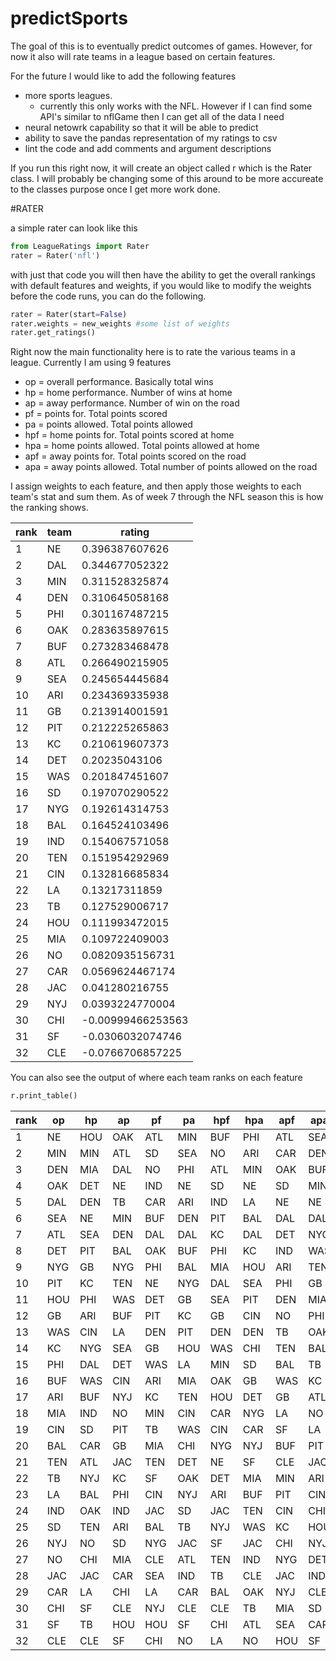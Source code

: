 # predictSports


The goal of this is to eventually predict outcomes of games. However, for now it also will rate teams in a league based on certain features.


For the future I would like to add the following features

* more sports leagues.
  * currently this only works with the NFL. However if I can find some API's similar to nflGame then I can get all of the data I need
* neural netowrk capability so that it will be able to predict
* ability to save the pandas representation of my ratings to csv
* lint the code and add comments and argument descriptions


If you run this right now, it will create an object called r which is the Rater class. I will probably be changing some of this around to be more accureate to the classes purpose once I get more work done.


#RATER

a simple rater can look like this

```python
from LeagueRatings import Rater
rater = Rater('nfl')
```

with just that code you will then have the ability to get the overall rankings with default features and weights, if you would like to modify the weights before the code runs, you can do the following.

```python
rater = Rater(start=False)
rater.weights = new_weights #some list of weights
rater.get_ratings()
```


Right now the main functionality here is to rate the various teams in a league. Currently I am using 9 features

* op = overall performance. Basically total wins
* hp = home performance. Number of wins at home
* ap = away performance. Number of win on the road
* pf = points for. Total points scored
* pa = points allowed. Total points allowed
* hpf = home points for. Total points scored at home
* hpa = home points allowed. Total points allowed at home
* apf = away points for. Total points scored on the road
* apa = away points allowed. Total number of points allowed on the road

I assign weights to each feature, and then apply those weights to each team's stat and sum them. As of week 7 through the NFL season this is how the ranking shows.


rank |team|rating
-----|----|------
1|NE|0.396387607626
2|DAL|0.344677052322
3|MIN|0.311528325874
4|DEN|0.310645058168
5|PHI|0.301167487215
6|OAK|0.283635897615
7|BUF|0.273283468478
8|ATL|0.266490215905
9|SEA|0.245654445684
10|ARI|0.234369335938
11|GB|0.213914001591
12|PIT|0.212225265863
13|KC|0.210619607373
14|DET|0.20235043106
15|WAS|0.201847451607
16|SD|0.197070290522
17|NYG|0.192614314753
18|BAL|0.164524103496
19|IND|0.154067571058
20|TEN|0.151954292969
21|CIN|0.132816685834
22|LA|0.13217311859
23|TB|0.127529006717
24|HOU|0.111993472015
25|MIA|0.109722409003
26|NO|0.0820935156731
27|CAR|0.0569624467174
28|JAC|0.041280216755
29|NYJ|0.0393224770004
30|CHI|-0.00999466253563
31|SF|-0.0306032074746
32|CLE|-0.0766706857225


You can also see the output of where each team ranks on each feature
```python
r.print_table()
```

rank|op|hp|ap|pf|pa|hpf|hpa|apf|apa
---|---|---|---|---|---|---|---|---|---
1|NE|HOU|OAK|ATL|MIN|BUF|PHI|ATL|SEA
2|MIN|MIN|ATL|SD|SEA|NO|ARI|CAR|DEN
3|DEN|MIA|DAL|NO|PHI|ATL|MIN|OAK|BUF
4|OAK|DET|NE|IND|NE|SD|NE|SD|MIN
5|DAL|DEN|TB|CAR|ARI|IND|LA|NE|NE
6|SEA|NE|MIN|BUF|DEN|PIT|BAL|DAL|DAL
7|ATL|SEA|DEN|DAL|DAL|KC|DAL|DET|NYG
8|DET|PIT|BAL|OAK|BUF|PHI|KC|IND|WAS
9|NYG|GB|NYG|PHI|BAL|MIA|HOU|ARI|TEN
10|PIT|KC|TEN|NE|NYG|DAL|SEA|PHI|GB
11|HOU|PHI|WAS|DET|GB|SEA|PIT|DEN|MIA
12|GB|ARI|BUF|PIT|KC|GB|CIN|NO|PHI
13|WAS|CIN|LA|DEN|PIT|DEN|DEN|TB|OAK
14|KC|NYG|SEA|GB|HOU|WAS|CHI|TEN|BAL
15|PHI|DAL|DET|WAS|LA|MIN|SD|BAL|TB
16|BUF|WAS|CIN|ARI|MIA|OAK|GB|WAS|KC
17|ARI|BUF|NYJ|KC|TEN|HOU|DET|GB|ATL
18|MIA|IND|NO|MIN|CIN|CAR|NYG|LA|NO
19|CIN|SD|PIT|TB|WAS|CIN|CAR|SF|LA
20|BAL|CAR|GB|MIA|CHI|NYG|NYJ|BUF|PIT
21|TEN|ATL|JAC|TEN|DET|NE|SF|CLE|JAC
22|TB|NYJ|KC|SF|OAK|DET|MIA|MIN|ARI
23|LA|BAL|PHI|CIN|NYJ|ARI|BUF|PIT|CIN
24|IND|OAK|IND|JAC|SD|JAC|TEN|CIN|CHI
25|SD|TEN|ARI|BAL|TB|NYJ|WAS|KC|HOU
26|NYJ|NO|SD|NYG|JAC|SF|JAC|CHI|NYJ
27|NO|CHI|MIA|CLE|ATL|TEN|IND|NYG|DET
28|JAC|JAC|CAR|SEA|IND|TB|CLE|JAC|IND
29|CAR|LA|CHI|LA|CAR|BAL|OAK|NYJ|CLE
30|CHI|SF|CLE|NYJ|CLE|CLE|TB|MIA|SD
31|SF|TB|HOU|HOU|SF|CHI|ATL|SEA|CAR
32|CLE|CLE|SF|CHI|NO|LA|NO|HOU|SF
